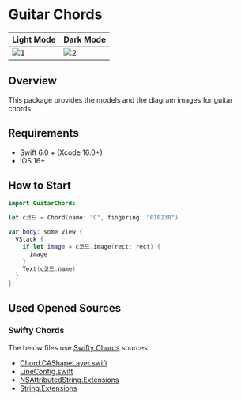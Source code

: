 # Guitar Chords

| Light Mode | Dark Mode |
| --- | --- |
| ![1](https://github.com/user-attachments/assets/076f331a-9df6-4193-b433-83354c659efd) | ![2](https://github.com/user-attachments/assets/7632ffab-87d8-4606-87b4-ffdb5f3e4288) |

## Overview

This package provides the models and the diagram images for guitar chords.

## Requirements
- Swift 6.0 + (Xcode 16.0+)
- iOS 16+

## How to Start

```swift
import GuitarChords
```

```swift
let c코드 = Chord(name: "C", fingering: "010230")

var body: some View {
  VStack {
    if let image = c코드.image(rect: rect) {
      image
    }
    Text(c코드.name)
  }
}
```

## Used Opened Sources 

### Swifty Chords
The below files use [Swifty Chords](https://github.com/BeauNouvelle/SwiftyGuitarChords) sources.
- [Chord.CAShapeLayer.swift](/Sources/GuitarChords/UI/Chord.CAShapeLayer.swift)
- [LineConfig.swift](/Sources/GuitarChords/UI/LineConfig.swift)
- [NSAttributedString.Extensions](/Sources/GuitarChords/Extensions/NSAttributedString.Extensions)
- [String.Extensions](/Sources/GuitarChords/Extensions/String.Extensions)
